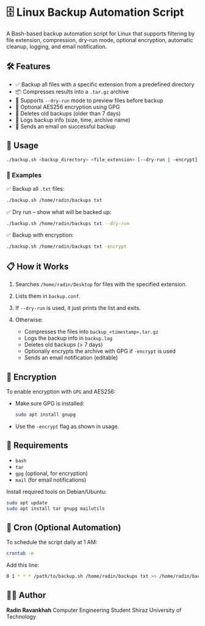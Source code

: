 
# 🗄️ Linux Backup Automation Script

A Bash-based backup automation script for Linux that supports filtering by file extension, compression, dry-run mode, optional encryption, automatic cleanup, logging, and email notification.

## 🛠️ Features

- ✅ Backup all files with a specific extension from a predefined directory
- 📦 Compresses results into a `.tar.gz` archive
- 🧪 Supports `--dry-run` mode to preview files before backup
- 🔐 Optional AES256 encryption using GPG
- 🧹 Deletes old backups (older than 7 days)
- 📝 Logs backup info (size, time, archive name)
- 📧 Sends an email on successful backup

## 🚀 Usage

```bash
./backup.sh <backup_directory> <file_extension> [--dry-run | -encrypt]
```

### 🔸 Examples

✅ Backup all `.txt` files:

```bash
./backup.sh /home/radin/backups txt
```

✅ Dry run – show what will be backed up:

```bash
./backup.sh /home/radin/backups txt --dry-run
```

✅ Backup with encryption:

```bash
./backup.sh /home/radin/backups txt -encrypt
```

## 📋 How it Works

1. Searches `/home/radin/Desktop` for files with the specified extension.
2. Lists them in `backup.conf`.
3. If `--dry-run` is used, it just prints the list and exits.
4. Otherwise:

   * Compresses the files into `backup_<timestamp>.tar.gz`
   * Logs the backup info in `backup.log`
   * Deletes old backups (> 7 days)
   * Optionally encrypts the archive with GPG if `-encrypt` is used
   * Sends an email notification (editable)

## 🔐 Encryption

To enable encryption with `GPG` and AES256:

* Make sure GPG is installed:

  ```bash
  sudo apt install gnupg
  ```
* Use the `-encrypt` flag as shown in usage.

## 🧪 Requirements

* `bash`
* `tar`
* `gpg` (optional, for encryption)
* `mail` (for email notifications)

Install required tools on Debian/Ubuntu:

```bash
sudo apt update
sudo apt install tar gnupg mailutils
```

## 📅 Cron (Optional Automation)

To schedule the script daily at 1 AM:

```bash
crontab -e
```

Add this line:

```bash
0 1 * * * /path/to/backup.sh /home/radin/backups txt >> /home/radin/backups/cron.log 2>&1
```

## 🧑‍💻 Author

**Radin Ravankhah**
Computer Engineering Student
Shiraz University of Technology

